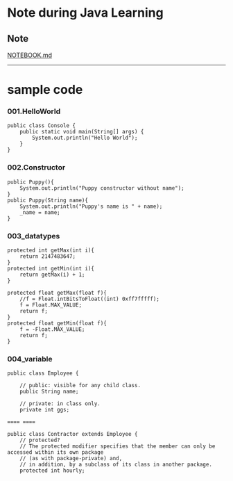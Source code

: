 # Note during Java Learning

## Note  
[NOTEBOOK.md](NOTEBOOK.md)

---
# sample code

### 001.HelloWorld
```
public class Console {
    public static void main(String[] args) {
        System.out.println("Hello World");
    }
}

```

### 002.Constructor
```
public Puppy(){
    System.out.println("Puppy constructor without name");
}
public Puppy(String name){
    System.out.println("Puppy's name is " + name);
    _name = name;
}
```

### 003_datatypes
```
protected int getMax(int i){
    return 2147483647;
}
protected int getMin(int i){
    return getMax(i) + 1;
}

protected float getMax(float f){
    //f = Float.intBitsToFloat((int) 0xff7fffff);
    f = Float.MAX_VALUE;
    return f;
}
protected float getMin(float f){
    f = -Float.MAX_VALUE;
    return f;
}
```
### 004_variable
```
public class Employee {

    // public: visible for any child class.
    public String name;

    // private: in class only.
    private int ggs;

==== ====

public class Contractor extends Employee {
    // protected?
    // The protected modifier specifies that the member can only be accessed within its own package
    // (as with package-private) and,
    // in addition, by a subclass of its class in another package.
    protected int hourly;
```
